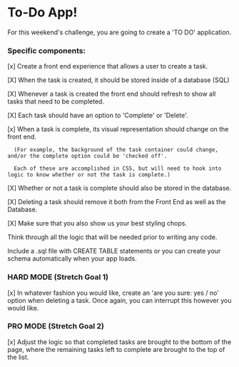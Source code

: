 # To-Do App! #

For this weekend's challenge, you are going to create a 'TO DO' application.

### Specific components: ###

[x] Create a front end experience that allows a user to create a task.

[X] When the task is created, it should be stored inside of a database (SQL)

[X] Whenever a task is created the front end should refresh to show all tasks that need to be completed.

[X] Each task should have an option to 'Complete' or 'Delete'.

[x] When a task is complete, its visual representation should change on the front end.

      (For example, the background of the task container could change, and/or the complete option could be 'checked off'.
      
      Each of these are accomplished in CSS, but will need to hook into logic to know whether or not the task is complete.)

[X] Whether or not a task is complete should also be stored in the database.

[X] Deleting a task should remove it both from the Front End as well as the Database.

[X] Make sure that you also show us your best styling chops.

Think through all the logic that will be needed prior to writing any code.

Include a .sql file with CREATE TABLE statements or you can create your schema automatically when your app loads.

### HARD MODE (Stretch Goal 1) ###

[x] In whatever fashion you would like, create an 'are you sure: yes / no' option when deleting a task.
Once again, you can interrupt this however you would like.

### PRO MODE (Stretch Goal 2) ###

[x] Adjust the logic so that completed tasks are brought to the bottom of the page, where the remaining tasks left to complete are brought to the top of the list.
